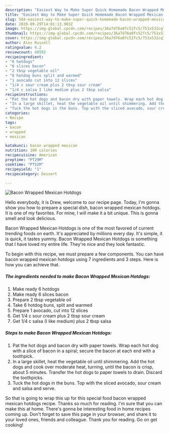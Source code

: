 ```yaml
---
description: "Easiest Way to Make Super Quick Homemade Bacon Wrapped Mexican Hotdogs"
title: "Easiest Way to Make Super Quick Homemade Bacon Wrapped Mexican Hotdogs"
slug: 584-easiest-way-to-make-super-quick-homemade-bacon-wrapped-mexican-hotdogs
date: 2020-09-29T14:01:13.903Z
image: https://img-global.cpcdn.com/recipes/36a7d76a0fc52fc5/751x532cq70/bacon-wrapped-mexican-hotdogs-recipe-main-photo.jpg
thumbnail: https://img-global.cpcdn.com/recipes/36a7d76a0fc52fc5/751x532cq70/bacon-wrapped-mexican-hotdogs-recipe-main-photo.jpg
cover: https://img-global.cpcdn.com/recipes/36a7d76a0fc52fc5/751x532cq70/bacon-wrapped-mexican-hotdogs-recipe-main-photo.jpg
author: Alex Russell
ratingvalue: 4.2
reviewcount: 48592
recipeingredient:
- "6 hotdogs"
- "6 slices bacon"
- "2 tbsp vegetable oil"
- "6 hotdog buns split and warmed"
- "1 avocado cut into 12 slices"
- "1/4 c sour cream plus 2 tbsp sour cream"
- "1/4 c salsa I like medium plus 2 tbsp salsa"
recipeinstructions:
- "Pat the hot dogs and bacon dry with paper towels. Wrap each hot dog with a slice of bacon in a spiral; secure the bacon at each end with a toothpick."
- "In a large skillet, heat the vegetable oil until shimmering. Add the hot dogs and cook over moderate heat, turning, until the bacon is crisp, about 5 minutes. Transfer the hot dogs to paper towels to drain. Discard the toothpicks."
- "Tuck the hot dogs in the buns. Top with the sliced avocado, sour cream and salsa and serve."
categories:
- Recipe
tags:
- bacon
- wrapped
- mexican

katakunci: bacon wrapped mexican 
nutrition: 100 calories
recipecuisine: American
preptime: "PT29M"
cooktime: "PT52M"
recipeyield: "1"
recipecategory: Dessert

---
```



![Bacon Wrapped Mexican Hotdogs](https://img-global.cpcdn.com/recipes/36a7d76a0fc52fc5/751x532cq70/bacon-wrapped-mexican-hotdogs-recipe-main-photo.jpg)

Hello everybody, it is Drew, welcome to our recipe page. Today, I'm gonna show you how to prepare a special dish, bacon wrapped mexican hotdogs. It is one of my favorites. For mine, I will make it a bit unique. This is gonna smell and look delicious.



Bacon Wrapped Mexican Hotdogs is one of the most favored of current trending foods on earth. It's appreciated by millions every day. It's simple, it is quick, it tastes yummy. Bacon Wrapped Mexican Hotdogs is something that I have loved my entire life. They're nice and they look fantastic.


To begin with this recipe, we must prepare a few components. You can have bacon wrapped mexican hotdogs using 7 ingredients and 3 steps. Here is how you can achieve that.

<!--inarticleads1-->

##### The ingredients needed to make Bacon Wrapped Mexican Hotdogs:

1. Make ready 6 hotdogs
1. Make ready 6 slices bacon
1. Prepare 2 tbsp vegetable oil
1. Take 6 hotdog buns, split and warmed
1. Prepare 1 avocado, cut into 12 slices
1. Get 1/4 c sour cream plus 2 tbsp sour cream
1. Get 1/4 c salsa (I like medium) plus 2 tbsp salsa




<!--inarticleads2-->

##### Steps to make Bacon Wrapped Mexican Hotdogs:

1. Pat the hot dogs and bacon dry with paper towels. Wrap each hot dog with a slice of bacon in a spiral; secure the bacon at each end with a toothpick.
1. In a large skillet, heat the vegetable oil until shimmering. Add the hot dogs and cook over moderate heat, turning, until the bacon is crisp, about 5 minutes. Transfer the hot dogs to paper towels to drain. Discard the toothpicks.
1. Tuck the hot dogs in the buns. Top with the sliced avocado, sour cream and salsa and serve.




So that is going to wrap this up for this special food bacon wrapped mexican hotdogs recipe. Thanks so much for reading. I'm sure that you can make this at home. There's gonna be interesting food in home recipes coming up. Don't forget to save this page in your browser, and share it to your loved ones, friends and colleague. Thank you for reading. Go on get cooking!

